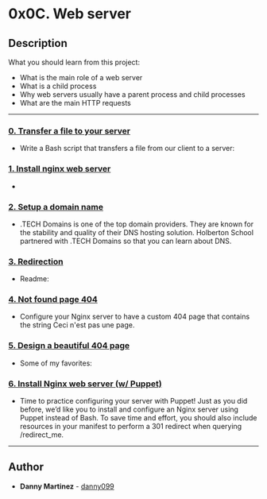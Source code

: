 # 0x0C. Web server

## Description
What you should learn from this project:

* What is the main role of a web server
* What is a child process
* Why web servers usually have a parent process and child processes
* What are the main HTTP requests

---

### [0. Transfer a file to your server](./0-transfer_file)
* Write a Bash script that transfers a file from our client to a server:


### [1. Install nginx web server](./1-install_nginx_web_server)
* 


### [2. Setup a domain name](./2-setup_a_domain_name)
* .TECH Domains is one of the top domain providers. They are known for the stability and quality of their DNS hosting solution. Holberton School partnered with .TECH Domains so that you can learn about DNS.


### [3. Redirection](./3-redirection)
* Readme:


### [4. Not found page 404](./4-not_found_page_404)
* Configure your Nginx server to have a custom 404 page that contains the string Ceci n'est pas une page.


### [5. Design a beautiful 404 page](./5-design_a_beautiful_404_page)
* Some of my favorites:


### [6. Install Nginx web server (w/ Puppet)](./7-puppet_install_nginx_web_server.pp)
* Time to practice configuring your server with Puppet! Just as you did before, we’d like you to install and configure an Nginx server using Puppet instead of Bash. To save time and effort, you should also include resources in your manifest to perform a 301 redirect when querying /redirect_me.

---

## Author
* **Danny Martinez** - [danny099](https://github.com/danny099)